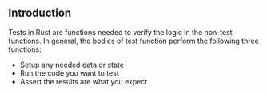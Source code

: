 ## Introduction
Tests in Rust are functions needed to verify the logic in the non-test functions.
In general, the bodies of test function perform the following three functions:
* Setup any needed data or state
* Run the code you want to test
* Assert the results are what you expect
